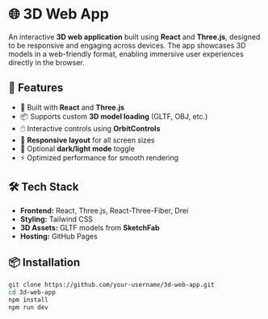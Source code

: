 # 🌐 3D Web App

An interactive **3D web application** built using **React** and **Three.js**, designed to be responsive and engaging across devices. The app showcases 3D models in a web-friendly format, enabling immersive user experiences directly in the browser.

## 🚀 Features

- 🧱 Built with **React** and **Three.js**
- 📦 Supports custom **3D model loading** (GLTF, OBJ, etc.)
- 🖱️ Interactive controls using **OrbitControls**
- 📱 **Responsive layout** for all screen sizes
- 🌙 Optional **dark/light mode** toggle
- ⚡ Optimized performance for smooth rendering

## 🛠️ Tech Stack

- **Frontend:** React, Three.js, React-Three-Fiber, Drei
- **Styling:** Tailwind CSS
- **3D Assets:** GLTF models from **SketchFab**
- **Hosting:** GitHub Pages

## 📦 Installation

```bash
git clone https://github.com/your-username/3d-web-app.git
cd 3d-web-app
npm install
npm run dev
